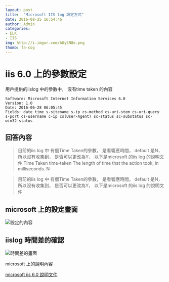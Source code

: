 ```yaml
---
layout: post
title:  "Microsoft IIS log 設定方式"
date: 2016-08-25 16:54:46
author: Admin
categories: 
- ELK 
- IIS
img: http://i.imgur.com/bGySN8e.png
thumb: fa-cog
---
```


# iis 6.0 上的參數設定
用戶提供的iislog 中的參數中， 沒有time taken 的內容

```
Software: Microsoft Internet Information Services 6.0
Version: 1.0
Date: 2016-06-28 06:05:45
Fields: date time s-sitename s-ip cs-method cs-uri-stem cs-uri-query s-port cs-username c-ip cs(User-Agent) sc-status sc-substatus sc-win32-status
```

## 回答內容

> 目前的iis log 中 有個Time Taken的參數， 是看響應時間， default 是N， 所以沒有收集到， 是否可以更改為Y， 以下是microsoft 的iis log 的說明文件
> Time Taken time-taken The length of time that the action took, in milliseconds.  N

> 目前的iis log 中 有個Time Taken的參數， 是看響應時間， default 是N， 所以沒有收集到， 是否可以更改為Y， 以下是microsoft 的iis log 的說明文件


## microsoft 上的設定畫面

![設定的內容](http://i.imgur.com/bGySN8e.png) 

## iislog 時間差的確認

![時間差的畫面](/img/iislog-8hr.png)


microsoft 上的說明內容



[microsoft iis 6.0 說明文件](https://www.microsoft.com/technet/prodtechnol/WindowsServer2003/Library/IIS/676400bc-8969-4aa7-851a-9319490a9bbb.mspx?mfr=true)

